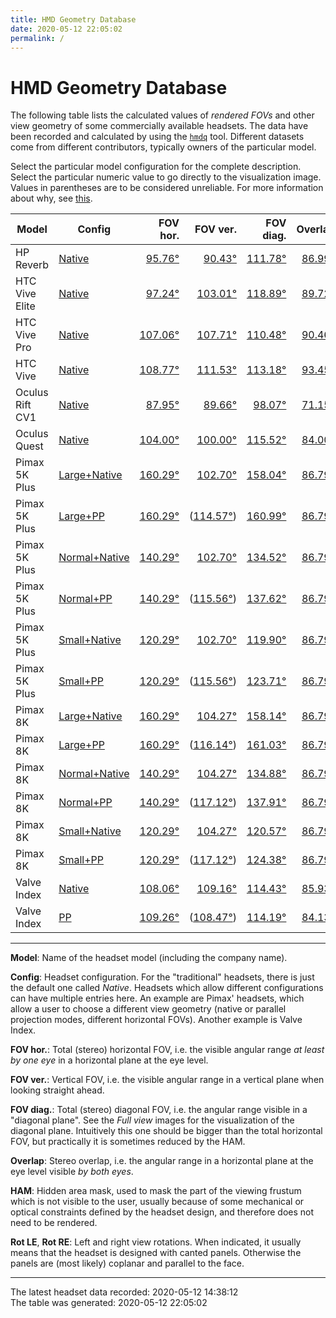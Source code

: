```yaml
---
title: HMD Geometry Database
date: 2020-05-12 22:05:02
permalink: /
---
```

# HMD Geometry Database

The following table lists the calculated values of _rendered FOVs_ and other
view geometry of some commercially available headsets. The data have been
recorded and calculated by using the [`hmdq`](https://github.com/risa2000/hmdq)
tool. Different datasets come from different contributors, typically owners of
the particular model.

Select the particular model configuration for the complete description. Select
the particular numeric value to go directly to the visualization image. Values
in parentheses are to be considered unreliable. For more information about why,
see
[this](https://risa2000.github.io/vrdocs/docs/hmd_fov_calculation#parallel-projection).

Model | Config | FOV hor. | FOV ver. | FOV diag. | Overlap | HAM | Rot LE | Rot RE
--- | --- | ---: | ---: | ---: | ---: | ---: | ---: | ---:
HP Reverb | [Native](hmd_cfgs/Reverb_Native.md) | [95.76°](images/Reverb_Native_top.dmx.png) | [90.43°](images/Reverb_Native_left.dmx.png) | [111.78°](images/Reverb_Native_over.dmx.png) | [86.99°](images/Reverb_Native_top.dmx.png) | [0.04%](images/Reverb_Native_back.dmx.png) | 0.2° | -0.2°
HTC Vive Elite | [Native](hmd_cfgs/ViveElite_Native.md) | [97.24°](images/ViveElite_Native_top.dmx.png) | [103.01°](images/ViveElite_Native_left.dmx.png) | [118.89°](images/ViveElite_Native_over.dmx.png) | [89.72°](images/ViveElite_Native_top.dmx.png) |  |  | 
HTC Vive Pro | [Native](hmd_cfgs/VivePro_Native.md) | [107.06°](images/VivePro_Native_top.dmx.png) | [107.71°](images/VivePro_Native_left.dmx.png) | [110.48°](images/VivePro_Native_over.dmx.png) | [90.46°](images/VivePro_Native_top.dmx.png) | [20.20%](images/VivePro_Native_back.dmx.png) |  | 
HTC Vive | [Native](hmd_cfgs/Vive_Native.md) | [108.77°](images/Vive_Native_top.dmx.png) | [111.53°](images/Vive_Native_left.dmx.png) | [113.18°](images/Vive_Native_over.dmx.png) | [93.45°](images/Vive_Native_top.dmx.png) | [19.10%](images/Vive_Native_back.dmx.png) |  | 
Oculus Rift CV1 | [Native](hmd_cfgs/OculusRiftCV1_Native.md) | [87.95°](images/OculusRiftCV1_Native_top.dmx.png) | [89.66°](images/OculusRiftCV1_Native_left.dmx.png) | [98.07°](images/OculusRiftCV1_Native_over.dmx.png) | [71.15°](images/OculusRiftCV1_Native_top.dmx.png) | [14.07%](images/OculusRiftCV1_Native_back.dmx.png) |  | 
Oculus Quest | [Native](hmd_cfgs/Quest_Native.md) | [104.00°](images/Quest_Native_top.dmx.png) | [100.00°](images/Quest_Native_left.dmx.png) | [115.52°](images/Quest_Native_over.dmx.png) | [84.00°](images/Quest_Native_top.dmx.png) | [5.69%](images/Quest_Native_back.dmx.png) |  | 
Pimax 5K Plus | [Large+Native](hmd_cfgs/Pimax5KPlus_Large_Native.md) | [160.29°](images/Pimax5KPlus_Large_Native_top.dmx.png) | [102.70°](images/Pimax5KPlus_Large_Native_left.dmx.png) | [158.04°](images/Pimax5KPlus_Large_Native_over.dmx.png) | [86.79°](images/Pimax5KPlus_Large_Native_top.dmx.png) | [3.49%](images/Pimax5KPlus_Large_Native_back.dmx.png) | -10.0° | 10.0°
Pimax 5K Plus | [Large+PP](hmd_cfgs/Pimax5KPlus_Large_PP.md) | [160.29°](images/Pimax5KPlus_Large_PP_top.dmx.png) | ([114.57°](images/Pimax5KPlus_Large_PP_left.dmx.png)) | [160.99°](images/Pimax5KPlus_Large_PP_over.dmx.png) | [86.79°](images/Pimax5KPlus_Large_PP_top.dmx.png) | [1.75%](images/Pimax5KPlus_Large_PP_back.dmx.png) |  | 
Pimax 5K Plus | [Normal+Native](hmd_cfgs/Pimax5KPlus_Normal_Native.md) | [140.29°](images/Pimax5KPlus_Normal_Native_top.dmx.png) | [102.70°](images/Pimax5KPlus_Normal_Native_left.dmx.png) | [134.52°](images/Pimax5KPlus_Normal_Native_over.dmx.png) | [86.79°](images/Pimax5KPlus_Normal_Native_top.dmx.png) | [8.73%](images/Pimax5KPlus_Normal_Native_back.dmx.png) | -10.0° | 10.0°
Pimax 5K Plus | [Normal+PP](hmd_cfgs/Pimax5KPlus_Normal_PP.md) | [140.29°](images/Pimax5KPlus_Normal_PP_top.dmx.png) | ([115.56°](images/Pimax5KPlus_Normal_PP_left.dmx.png)) | [137.62°](images/Pimax5KPlus_Normal_PP_over.dmx.png) | [86.79°](images/Pimax5KPlus_Normal_PP_top.dmx.png) | [8.73%](images/Pimax5KPlus_Normal_PP_back.dmx.png) |  | 
Pimax 5K Plus | [Small+Native](hmd_cfgs/Pimax5KPlus_Small_Native.md) | [120.29°](images/Pimax5KPlus_Small_Native_top.dmx.png) | [102.70°](images/Pimax5KPlus_Small_Native_left.dmx.png) | [119.90°](images/Pimax5KPlus_Small_Native_over.dmx.png) | [86.79°](images/Pimax5KPlus_Small_Native_top.dmx.png) | [8.73%](images/Pimax5KPlus_Small_Native_back.dmx.png) | -10.0° | 10.0°
Pimax 5K Plus | [Small+PP](hmd_cfgs/Pimax5KPlus_Small_PP.md) | [120.29°](images/Pimax5KPlus_Small_PP_top.dmx.png) | ([115.56°](images/Pimax5KPlus_Small_PP_left.dmx.png)) | [123.71°](images/Pimax5KPlus_Small_PP_over.dmx.png) | [86.79°](images/Pimax5KPlus_Small_PP_top.dmx.png) | [8.73%](images/Pimax5KPlus_Small_PP_back.dmx.png) |  | 
Pimax 8K | [Large+Native](hmd_cfgs/Pimax8K_Large_Native.md) | [160.29°](images/Pimax8K_Large_Native_top.dmx.png) | [104.27°](images/Pimax8K_Large_Native_left.dmx.png) | [158.14°](images/Pimax8K_Large_Native_over.dmx.png) | [86.79°](images/Pimax8K_Large_Native_top.dmx.png) | [3.49%](images/Pimax8K_Large_Native_back.dmx.png) | -10.0° | 10.0°
Pimax 8K | [Large+PP](hmd_cfgs/Pimax8K_Large_PP.md) | [160.29°](images/Pimax8K_Large_PP_top.dmx.png) | ([116.14°](images/Pimax8K_Large_PP_left.dmx.png)) | [161.03°](images/Pimax8K_Large_PP_over.dmx.png) | [86.79°](images/Pimax8K_Large_PP_top.dmx.png) | [1.75%](images/Pimax8K_Large_PP_back.dmx.png) |  | 
Pimax 8K | [Normal+Native](hmd_cfgs/Pimax8K_Normal_Native.md) | [140.29°](images/Pimax8K_Normal_Native_top.dmx.png) | [104.27°](images/Pimax8K_Normal_Native_left.dmx.png) | [134.88°](images/Pimax8K_Normal_Native_over.dmx.png) | [86.79°](images/Pimax8K_Normal_Native_top.dmx.png) | [8.73%](images/Pimax8K_Normal_Native_back.dmx.png) | -10.0° | 10.0°
Pimax 8K | [Normal+PP](hmd_cfgs/Pimax8K_Normal_PP.md) | [140.29°](images/Pimax8K_Normal_PP_top.dmx.png) | ([117.12°](images/Pimax8K_Normal_PP_left.dmx.png)) | [137.91°](images/Pimax8K_Normal_PP_over.dmx.png) | [86.79°](images/Pimax8K_Normal_PP_top.dmx.png) | [8.73%](images/Pimax8K_Normal_PP_back.dmx.png) |  | 
Pimax 8K | [Small+Native](hmd_cfgs/Pimax8K_Small_Native.md) | [120.29°](images/Pimax8K_Small_Native_top.dmx.png) | [104.27°](images/Pimax8K_Small_Native_left.dmx.png) | [120.57°](images/Pimax8K_Small_Native_over.dmx.png) | [86.79°](images/Pimax8K_Small_Native_top.dmx.png) | [8.73%](images/Pimax8K_Small_Native_back.dmx.png) | -10.0° | 10.0°
Pimax 8K | [Small+PP](hmd_cfgs/Pimax8K_Small_PP.md) | [120.29°](images/Pimax8K_Small_PP_top.dmx.png) | ([117.12°](images/Pimax8K_Small_PP_left.dmx.png)) | [124.38°](images/Pimax8K_Small_PP_over.dmx.png) | [86.79°](images/Pimax8K_Small_PP_top.dmx.png) | [8.73%](images/Pimax8K_Small_PP_back.dmx.png) |  | 
Valve Index | [Native](hmd_cfgs/Index_Native.md) | [108.06°](images/Index_Native_top.dmx.png) | [109.16°](images/Index_Native_left.dmx.png) | [114.43°](images/Index_Native_over.dmx.png) | [85.93°](images/Index_Native_top.dmx.png) | [24.88%](images/Index_Native_back.dmx.png) | -5.0° | 5.0°
Valve Index | [PP](hmd_cfgs/Index_PP.md) | [109.26°](images/Index_PP_top.dmx.png) | ([108.47°](images/Index_PP_left.dmx.png)) | [114.19°](images/Index_PP_over.dmx.png) | [84.13°](images/Index_PP_top.dmx.png) | [24.88%](images/Index_PP_back.dmx.png) |  | 


---

**Model**: Name of the headset model (including the company name).

**Config**: Headset configuration. For the "traditional" headsets, there is
just the default one called _Native_. Headsets which allow different
configurations can have multiple entries here. An example are Pimax' headsets,
which allow a user to choose a different view geometry (native or parallel
projection modes, different horizontal FOVs). Another example is Valve Index.

**FOV hor.**: Total (stereo) horizontal FOV, i.e. the visible angular range _at
least by one eye_ in a horizontal plane at the eye level.

**FOV ver.**: Vertical FOV, i.e. the visible angular range in a vertical plane
when looking straight ahead.

**FOV diag.**: Total (stereo) diagonal FOV, i.e. the angular range visible in a
"diagonal plane". See the _Full view_ images for the visualization of the
diagonal plane. Intuitively this one should be bigger than the total horizontal
FOV, but practically it is sometimes reduced by the HAM.

**Overlap**: Stereo overlap, i.e. the angular range in a horizontal plane at
the eye level visible _by both eyes_.

**HAM**: Hidden area mask, used to mask the part of the viewing frustum which
is not visible to the user, usually because of some mechanical or optical
constraints defined by the headset design, and therefore does not need to be
rendered.

**Rot LE**, **Rot RE**: Left and right view rotations. When indicated, it
usually means that the headset is designed with canted panels. Otherwise the
panels are (most likely) coplanar and parallel to the face.

---

The latest headset data recorded: 2020-05-12 14:38:12  
The table was generated: 2020-05-12 22:05:02
